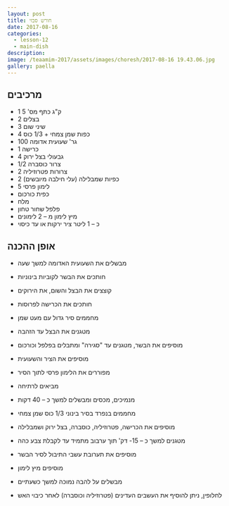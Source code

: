 ```yaml
---
layout: post
title: חורש סבזי
date: 2017-08-16
categories:
  - lesson-12
  - main-dish
description: 
image: /teaamim-2017/assets/images/choresh/2017-08-16 19.43.06.jpg
gallery: paella
---
```


## מרכיבים

- 1 ק"ג כתף מס' 5
- 2 בצלים
- 3 שיני שום
- 4 כפות שמן צמחי + 1/3 כוס
- 100 גר' שעועית אדומה
- 1 כרישה
- 4 גבעולי בצל ירוק
- 1/2 צרור כוסברה
- 2 צרורות פטרוזיליה
- 2 כפיות שמבלילה (עלי חילבה מיובשים)
- 5 לימון פרסי
- כפית כורכום
- מלח
- פלפל שחור טחון
- מיץ לימון מ – 2 לימונים
- כ – 1 ליטר ציר ירקות או עד כיסוי

## אופן ההכנה

- מבשלים את השעועית האדומה למשך שעה
- חותכים את הבשר לקוביות בינוניות
- קוצצים את הבצל והשום, את הירוקים
- חותכים את הכרישה לפרוסות

- מחממים סיר גדול עם מעט שמן
- מטגנים את הבצל עד הזהבה
- מוסיפים את הבשר, מטגנים עד "סגירה" ומתבלים בפלפל וכורכום
- מוסיפים את הציר והשעועית
- מפוררים את הלימון פרסי לתוך הסיר
- מביאים לרתיחה
- מנמיכים, מכסים ומבשלים למשך כ – 40 דקות
- מחממים בנפרד בסיר בינוני 1/3 כוס שמן צמחי
- מוסיפים את הכרישה, פטרוזיליה, כוסברה, בצל ירוק ושמבלילה
- מטגנים למשך כ – 15- דק' תוך ערבוב מתמיד עד לקבלת צבע כהה
- מוסיפים את תערובת עשבי התיבול לסיר הבשר
- מוסיפים מיץ לימון
- מבשלים על להבה נמוכה למשך כשעתיים
- לחלופין, ניתן להוסיף את העשבים העדינים (פטרוזיליה וכוסברה) לאחר כיבוי האש
 
